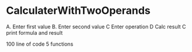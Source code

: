 # CalculaterWithTwoOperands

A. Enter first value
B. Enter second value
C Enter operation
D Calc result
C print formula and result

100 line of code
5 functions
